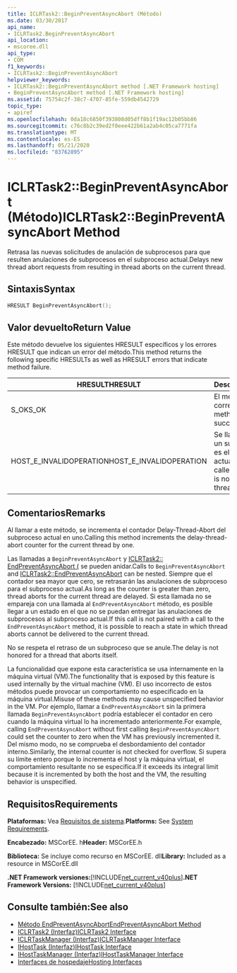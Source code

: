 ```yaml
---
title: ICLRTask2::BeginPreventAsyncAbort (Método)
ms.date: 03/30/2017
api_name:
- ICLRTask2.BeginPreventAsyncAbort
api_location:
- mscoree.dll
api_type:
- COM
f1_keywords:
- ICLRTask2::BeginPreventAsyncAbort
helpviewer_keywords:
- ICLRTask2::BeginPreventAsyncAbort method [.NET Framework hosting]
- BeginPreventAsyncAbort method [.NET Framework hosting]
ms.assetid: 75754c2f-38c7-4707-85fe-559db4542729
topic_type:
- apiref
ms.openlocfilehash: 0da18c6850f393808d05dff8b1f19ac12b05bb86
ms.sourcegitcommit: c76c8b2c39ed2f0eee422b61a2ab4c05ca7771fa
ms.translationtype: MT
ms.contentlocale: es-ES
ms.lasthandoff: 05/21/2020
ms.locfileid: "83762895"
---
```

# <a name="iclrtask2beginpreventasyncabort-method"></a><span data-ttu-id="4c4d6-102">ICLRTask2::BeginPreventAsyncAbort (Método)</span><span class="sxs-lookup"><span data-stu-id="4c4d6-102">ICLRTask2::BeginPreventAsyncAbort Method</span></span>
<span data-ttu-id="4c4d6-103">Retrasa las nuevas solicitudes de anulación de subprocesos para que resulten anulaciones de subprocesos en el subproceso actual.</span><span class="sxs-lookup"><span data-stu-id="4c4d6-103">Delays new thread abort requests from resulting in thread aborts on the current thread.</span></span>  
  
## <a name="syntax"></a><span data-ttu-id="4c4d6-104">Sintaxis</span><span class="sxs-lookup"><span data-stu-id="4c4d6-104">Syntax</span></span>  
  
```cpp  
HRESULT BeginPreventAsyncAbort();  
```  
  
## <a name="return-value"></a><span data-ttu-id="4c4d6-105">Valor devuelto</span><span class="sxs-lookup"><span data-stu-id="4c4d6-105">Return Value</span></span>  
 <span data-ttu-id="4c4d6-106">Este método devuelve los siguientes HRESULT específicos y los errores HRESULT que indican un error del método.</span><span class="sxs-lookup"><span data-stu-id="4c4d6-106">This method returns the following specific HRESULTs as well as HRESULT errors that indicate method failure.</span></span>  
  
|<span data-ttu-id="4c4d6-107">HRESULT</span><span class="sxs-lookup"><span data-stu-id="4c4d6-107">HRESULT</span></span>|<span data-ttu-id="4c4d6-108">Descripción</span><span class="sxs-lookup"><span data-stu-id="4c4d6-108">Description</span></span>|  
|-------------|-----------------|  
|<span data-ttu-id="4c4d6-109">S_OK</span><span class="sxs-lookup"><span data-stu-id="4c4d6-109">S_OK</span></span>|<span data-ttu-id="4c4d6-110">El método se completó correctamente.</span><span class="sxs-lookup"><span data-stu-id="4c4d6-110">The method completed successfully.</span></span>|  
|<span data-ttu-id="4c4d6-111">HOST_E_INVALIDOPERATION</span><span class="sxs-lookup"><span data-stu-id="4c4d6-111">HOST_E_INVALIDOPERATION</span></span>|<span data-ttu-id="4c4d6-112">Se llamó al método en un subproceso que no es el subproceso actual.</span><span class="sxs-lookup"><span data-stu-id="4c4d6-112">The method was called on a thread which is not the current thread.</span></span>|  
  
## <a name="remarks"></a><span data-ttu-id="4c4d6-113">Comentarios</span><span class="sxs-lookup"><span data-stu-id="4c4d6-113">Remarks</span></span>  
 <span data-ttu-id="4c4d6-114">Al llamar a este método, se incrementa el contador Delay-Thread-Abort del subproceso actual en uno.</span><span class="sxs-lookup"><span data-stu-id="4c4d6-114">Calling this method increments the delay-thread-abort counter for the current thread by one.</span></span>  
  
 <span data-ttu-id="4c4d6-115">Las llamadas a `BeginPreventAsyncAbort` y [ICLRTask2:: EndPreventAsyncAbort (](iclrtask2-endpreventasyncabort-method.md) se pueden anidar.</span><span class="sxs-lookup"><span data-stu-id="4c4d6-115">Calls to `BeginPreventAsyncAbort` and [ICLRTask2::EndPreventAsyncAbort](iclrtask2-endpreventasyncabort-method.md) can be nested.</span></span> <span data-ttu-id="4c4d6-116">Siempre que el contador sea mayor que cero, se retrasarán las anulaciones de subproceso para el subproceso actual.</span><span class="sxs-lookup"><span data-stu-id="4c4d6-116">As long as the counter is greater than zero, thread aborts for the current thread are delayed.</span></span> <span data-ttu-id="4c4d6-117">Si esta llamada no se empareja con una llamada al `EndPreventAsyncAbort` método, es posible llegar a un estado en el que no se puedan entregar las anulaciones de subprocesos al subproceso actual.</span><span class="sxs-lookup"><span data-stu-id="4c4d6-117">If this call is not paired with a call to the `EndPreventAsyncAbort` method, it is possible to reach a state in which thread aborts cannot be delivered to the current thread.</span></span>  
  
 <span data-ttu-id="4c4d6-118">No se respeta el retraso de un subproceso que se anule.</span><span class="sxs-lookup"><span data-stu-id="4c4d6-118">The delay is not honored for a thread that aborts itself.</span></span>  
  
 <span data-ttu-id="4c4d6-119">La funcionalidad que expone esta característica se usa internamente en la máquina virtual (VM).</span><span class="sxs-lookup"><span data-stu-id="4c4d6-119">The functionality that is exposed by this feature is used internally by the virtual machine (VM).</span></span> <span data-ttu-id="4c4d6-120">El uso incorrecto de estos métodos puede provocar un comportamiento no especificado en la máquina virtual.</span><span class="sxs-lookup"><span data-stu-id="4c4d6-120">Misuse of these methods may cause unspecified behavior in the VM.</span></span> <span data-ttu-id="4c4d6-121">Por ejemplo, llamar a `EndPreventAsyncAbort` sin la primera llamada `BeginPreventAsyncAbort` podría establecer el contador en cero cuando la máquina virtual lo ha incrementado anteriormente.</span><span class="sxs-lookup"><span data-stu-id="4c4d6-121">For example, calling `EndPreventAsyncAbort` without first calling `BeginPreventAsyncAbort` could set the counter to zero when the VM has previously incremented it.</span></span> <span data-ttu-id="4c4d6-122">Del mismo modo, no se comprueba el desbordamiento del contador interno.</span><span class="sxs-lookup"><span data-stu-id="4c4d6-122">Similarly, the internal counter is not checked for overflow.</span></span> <span data-ttu-id="4c4d6-123">Si supera su límite entero porque lo incrementa el host y la máquina virtual, el comportamiento resultante no se especifica.</span><span class="sxs-lookup"><span data-stu-id="4c4d6-123">If it exceeds its integral limit because it is incremented by both the host and the VM, the resulting behavior is unspecified.</span></span>  
  
## <a name="requirements"></a><span data-ttu-id="4c4d6-124">Requisitos</span><span class="sxs-lookup"><span data-stu-id="4c4d6-124">Requirements</span></span>  
 <span data-ttu-id="4c4d6-125">**Plataformas:** Vea [Requisitos de sistema](../../get-started/system-requirements.md).</span><span class="sxs-lookup"><span data-stu-id="4c4d6-125">**Platforms:** See [System Requirements](../../get-started/system-requirements.md).</span></span>  
  
 <span data-ttu-id="4c4d6-126">**Encabezado:** MSCorEE. h</span><span class="sxs-lookup"><span data-stu-id="4c4d6-126">**Header:** MSCorEE.h</span></span>  
  
 <span data-ttu-id="4c4d6-127">**Biblioteca:** Se incluye como recurso en MSCorEE. dll</span><span class="sxs-lookup"><span data-stu-id="4c4d6-127">**Library:** Included as a resource in MSCorEE.dll</span></span>  
  
 <span data-ttu-id="4c4d6-128">**.NET Framework versiones:**[!INCLUDE[net_current_v40plus](../../../../includes/net-current-v40plus-md.md)]</span><span class="sxs-lookup"><span data-stu-id="4c4d6-128">**.NET Framework Versions:** [!INCLUDE[net_current_v40plus](../../../../includes/net-current-v40plus-md.md)]</span></span>  
  
## <a name="see-also"></a><span data-ttu-id="4c4d6-129">Consulte también:</span><span class="sxs-lookup"><span data-stu-id="4c4d6-129">See also</span></span>

- [<span data-ttu-id="4c4d6-130">Método EndPreventAsyncAbort</span><span class="sxs-lookup"><span data-stu-id="4c4d6-130">EndPreventAsyncAbort Method</span></span>](iclrtask2-endpreventasyncabort-method.md)
- [<span data-ttu-id="4c4d6-131">ICLRTask2 (Interfaz)</span><span class="sxs-lookup"><span data-stu-id="4c4d6-131">ICLRTask2 Interface</span></span>](iclrtask2-interface.md)
- [<span data-ttu-id="4c4d6-132">ICLRTaskManager (Interfaz)</span><span class="sxs-lookup"><span data-stu-id="4c4d6-132">ICLRTaskManager Interface</span></span>](iclrtaskmanager-interface.md)
- [<span data-ttu-id="4c4d6-133">IHostTask (Interfaz)</span><span class="sxs-lookup"><span data-stu-id="4c4d6-133">IHostTask Interface</span></span>](ihosttask-interface.md)
- [<span data-ttu-id="4c4d6-134">IHostTaskManager (Interfaz)</span><span class="sxs-lookup"><span data-stu-id="4c4d6-134">IHostTaskManager Interface</span></span>](ihosttaskmanager-interface.md)
- [<span data-ttu-id="4c4d6-135">Interfaces de hospedaje</span><span class="sxs-lookup"><span data-stu-id="4c4d6-135">Hosting Interfaces</span></span>](hosting-interfaces.md)
